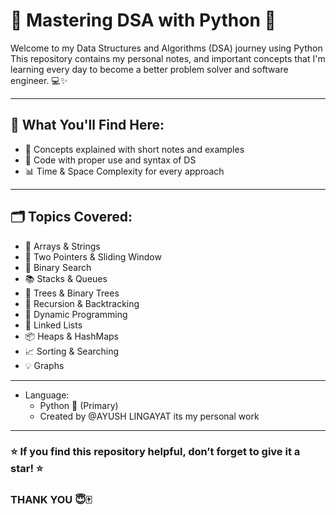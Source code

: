 # 🚀 Mastering DSA with Python 🐍

Welcome to my Data Structures and Algorithms (DSA) journey using Python 
This repository contains my personal notes, and important concepts that I'm learning every day to become a better problem solver and software engineer. 💻✨

---

## 🧠 What You'll Find Here:

- 🧮 Concepts explained with short notes and examples
- 🧪 Code with proper use and syntax of DS
- 📊 Time & Space Complexity for every approach

---

## 🗂 Topics Covered:

- 🔢 Arrays & Strings
- 🔁 Two Pointers & Sliding Window
- 🎯 Binary Search
- 📚 Stacks & Queues
- 🌳 Trees & Binary Trees
- 🧩 Recursion & Backtracking
- 🧠 Dynamic Programming
- 🔗 Linked Lists
- 📦 Heaps & HashMaps
- 📈 Sorting & Searching
- 💡 Graphs

---

- Language:
  - Python 🐍 (Primary)
  - Created by @AYUSH LINGAYAT its my personal work
    
---


### ⭐ If you find this repository helpful, don’t forget to give it a **star**! ⭐

### THANK YOU 😇🀄
